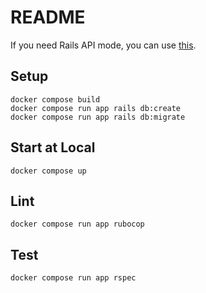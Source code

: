 # README
If you need Rails API mode, you can use [this](https://github.com/yoshino/docker-compose-for-rails-and-next).

## Setup
```
docker compose build
docker compose run app rails db:create
docker compose run app rails db:migrate
```

## Start at Local
```
docker compose up
```

## Lint

```
docker compose run app rubocop
```

## Test

```
docker compose run app rspec
```
